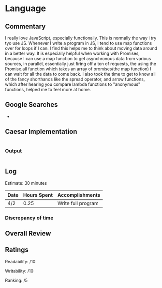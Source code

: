 # Language

## Commentary

I really love JavaScript, especially functionally. This is normally the way i try tyo use JS. Whenever I write a program in JS, I tend to use map functions over for loops if I can. I find this helps me to think about moving data around in a better way. It is especially helpful when working with Promises, because I can use a map function to get asynchronous data from various sources, in parallel, essentially just firing off a ton of requests, the using the Promise.all function which takes an array of promises(the map function) I can wait for all the data to come back. I also took the time to get to know all of the fancy shorthands like the spread operator, and arrow functions, which after hearing you compare lambda functions to "anonymous" functions, helped me to feel more at home. 

## Google Searches

- 

## Caesar Implementation

```

```

### Output

```

```

## Log
Estimate: 30 minutes

| Date | Hours Spent | Accomplishments    |
| ---- | ----------- | ------------------ |
| 4/2  | 0.25        | Write full program |

### Discrepancy of time

## Overall Review

## Ratings

Readability: /10

Writability: /10

Ranking: /5
